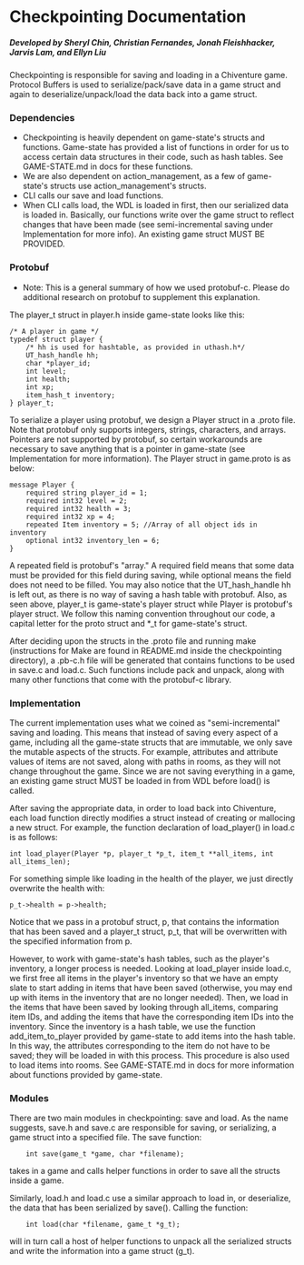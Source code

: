 # Checkpointing Documentation

##### Developed by Sheryl Chin, Christian Fernandes, Jonah Fleishhacker, Jarvis Lam, and Ellyn Liu

Checkpointing is responsible for saving and loading in a Chiventure game. Protocol Buffers is used to serialize/pack/save data in a game struct and again to deserialize/unpack/load the data back into a game struct. 

### Dependencies
* Checkpointing is heavily dependent on game-state's structs and functions. Game-state has provided a list of functions in order for us to access certain data structures in their code, such as hash tables. See GAME-STATE.md in docs for these functions. 
* We are also dependent on action_management, as a few of game-state's structs use action_management's structs.
* CLI calls our save and load functions.
* When CLI calls load, the WDL is loaded in first, then our serialized data is loaded in. Basically, our functions write over the game struct to reflect changes that have been made (see semi-incremental saving under Implementation for more info). An existing game struct MUST BE PROVIDED.

### Protobuf
* Note: This is a general summary of how we used protobuf-c. Please do additional research on protobuf to supplement this explanation.

The player_t struct in player.h inside game-state looks like this:

    /* A player in game */
    typedef struct player {
        /* hh is used for hashtable, as provided in uthash.h*/
        UT_hash_handle hh;
        char *player_id;
        int level;
        int health;
        int xp;
        item_hash_t inventory;
    } player_t;

To serialize a player using protobuf, we design a Player struct in a .proto file. Note that protobuf only supports integers, strings, characters, and arrays. Pointers are not supported by protobuf, so certain workarounds are necessary to save anything that is a pointer in game-state (see Implementation for more information). The Player struct in game.proto is as below:

    message Player {
        required string player_id = 1;
        required int32 level = 2;  
        required int32 health = 3;
        required int32 xp = 4;
        repeated Item inventory = 5; //Array of all object ids in inventory
        optional int32 inventory_len = 6;
    }
    
A repeated field is protobuf's "array." A required field means that some data must be provided for this field during saving, while optional means the field does not need to be filled. You may also notice that the UT_hash_handle hh is left out, as there is no way of saving a hash table with protobuf. Also, as seen above, player_t is game-state's player struct while Player is protobuf's player struct. We follow this naming convention throughout our code, a capital letter for the proto struct and *\_t for game-state's struct.

After deciding upon the structs in the .proto file and running make (instructions for Make are found in README.md inside the checkpointing directory), a .pb-c.h file will be generated that contains functions to be used in save.c and load.c. Such functions include pack and unpack, along with many other functions that come with the protobuf-c library.

### Implementation
The current implementation uses what we coined as "semi-incremental" saving and loading. This means that instead of saving every aspect of a game, including all the game-state structs that are immutable, we only save the mutable aspects of the structs. For example, attributes and attribute values of items are not saved, along with paths in rooms, as they will not change throughout the game. Since we are not saving everything in a game, an existing game struct MUST be loaded in from WDL before load() is called. 

After saving the appropriate data, in order to load back into Chiventure, each load function directly modifies a struct instead of creating or mallocing a new struct. For example, the function  declaration of load_player() in load.c is as follows: 

    int load_player(Player *p, player_t *p_t, item_t **all_items, int all_items_len);

For something simple like loading in the health of the player, we just directly overwrite the health with:

    p_t->health = p->health;
    
Notice that we pass in a protobuf struct, p, that contains the information that has been saved and a player_t struct, p_t, that will be overwritten with the specified information from p.

However, to work with game-state's hash tables, such as the player's inventory, a longer process is needed. Looking at load_player inside load.c, we first free all items in the player's inventory so that we have an empty slate to start adding in items that have been saved (otherwise, you may end up with items in the inventory that are no longer needed). Then, we load in the items that have been saved by looking through all_items, comparing item IDs, and adding the items that have the corresponding item IDs into the inventory. Since the inventory is a hash table, we use the function add_item_to_player provided by game-state to add items into the hash table. In this way, the attributes corresponding to the item do not have to be saved; they will be loaded in with this process. This procedure is also used to load items into rooms. See GAME-STATE.md in docs for more information about functions provided by game-state.

### Modules
There are two main modules in checkpointing: save and load. As the name suggests, save.h and save.c are responsible for saving, or serializing, a game struct into a specified file. The save function:

        int save(game_t *game, char *filename);
        
takes in a game and calls helper functions in order to save all the structs inside a game.

Similarly, load.h and load.c use a similar approach to load in, or deserialize, the data that has been serialized by save(). Calling the function:

        int load(char *filename, game_t *g_t);
        
will in turn call a host of helper functions to unpack all the serialized structs and write the information into a game struct (g_t).
